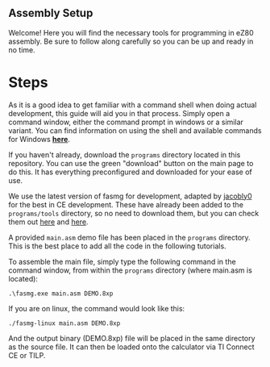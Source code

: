 ## Assembly Setup

Welcome! Here you will find the necessary tools for programming in eZ80 assembly. Be sure to follow along carefully so you can be up and ready in no time.

# Steps

As it is a good idea to get familiar with a command shell when doing actual development, this guide will aid you in that process. Simply open a command window, either the command prompt in windows or a similar variant. You can find information on using the shell and available commands for Windows [**here**](http://ss64.com/nt/).

If you haven't already, download the `programs` directory located in this repository. You can use the green "download" button on the main page to do this. It has everything preconfigured and downloaded for your ease of use.

We use the latest version of fasmg for development, adapted by [jacobly0](https://github.com/jacobly0/fasmg-ez80) for the best in CE development. These have already been added to the `programs/tools` directory, so no need to download them, but you can check them out [here](https://github.com/jacobly0/fasmg-ez80) and [here](https://flatassembler.net/download.php).

A provided `main.asm` demo file has been placed in the `programs` directory. This is the best place to add all the code in the following tutorials.

To assemble the main file, simply type the following command in the command window, from within the `programs` directory (where main.asm is located):

    .\fasmg.exe main.asm DEMO.8xp

If you are on linux, the command would look like this:

    ./fasmg-linux main.asm DEMO.8xp

And the output binary (DEMO.8xp) file will be placed in the same directory as the source file. It can then be loaded onto the calculator via TI Connect CE or TILP.
